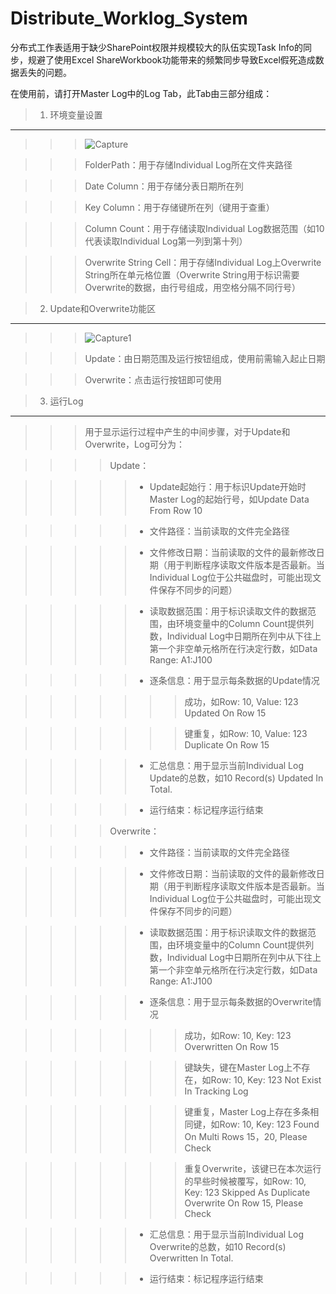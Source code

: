 # Distribute_Worklog_System

分布式工作表适用于缺少SharePoint权限并规模较大的队伍实现Task Info的同步，规避了使用Excel ShareWorkbook功能带来的频繁同步导致Excel假死造成数据丢失的问题。

在使用前，请打开Master Log中的Log Tab，此Tab由三部分组成：

>1. 环境变量设置
---------------
>>>![Capture](https://user-images.githubusercontent.com/49432881/150459895-a0ec079b-dfc3-4fb5-a8f1-66d182744ab2.PNG)
     
>>>FolderPath：用于存储Individual Log所在文件夹路径
     
>>>Date Column：用于存储分表日期所在列
     
>>>Key Column：用于存储键所在列（键用于查重）
     
>>>Column Count：用于存储读取Individual Log数据范围（如10代表读取Individual Log第一列到第十列）
     
>>>Overwrite String Cell：用于存储Individual Log上Overwrite String所在单元格位置（Overwrite String用于标识需要Overwrite的数据，由行号组成，用空格分隔不同行号）
    
>2. Update和Overwrite功能区
----------------  
>>>![Capture1](https://user-images.githubusercontent.com/49432881/150459919-5f69cdf9-dcf7-47ab-a936-8fd58c6cfe28.PNG)
      
>>>Update：由日期范围及运行按钮组成，使用前需输入起止日期
     
>>>Overwrite：点击运行按钮即可使用
      
>3. 运行Log
---------------- 
>>>用于显示运行过程中产生的中间步骤，对于Update和Overwrite，Log可分为：
     
>>>>Update：
     
>>>>>* Update起始行：用于标识Update开始时Master Log的起始行号，如Update Data From Row 10
        
>>>>>* 文件路径：当前读取的文件完全路径
        
>>>>>* 文件修改日期：当前读取的文件的最新修改日期（用于判断程序读取文件版本是否最新。当Individual Log位于公共磁盘时，可能出现文件保存不同步的问题）
        
>>>>>* 读取数据范围：用于标识读取文件的数据范围，由环境变量中的Column Count提供列数，Individual Log中日期所在列中从下往上第一个非空单元格所在行决定行数，如Data Range: A1:J100
        
>>>>>* 逐条信息：用于显示每条数据的Update情况

>>>>>>>成功，如Row: 10, Value: 123 Updated On Row 15

>>>>>>>键重复，如Row: 10, Value: 123 Duplicate On Row 15

>>>>>* 汇总信息：用于显示当前Individual Log Update的总数，如10 Record(s) Updated In Total.

>>>>>* 运行结束：标记程序运行结束
        
>>>>Overwrite：

>>>>>* 文件路径：当前读取的文件完全路径

>>>>>* 文件修改日期：当前读取的文件的最新修改日期（用于判断程序读取文件版本是否最新。当Individual Log位于公共磁盘时，可能出现文件保存不同步的问题）

>>>>>* 读取数据范围：用于标识读取文件的数据范围，由环境变量中的Column Count提供列数，Individual Log中日期所在列中从下往上第一个非空单元格所在行决定行数，如Data Range: A1:J100

>>>>>* 逐条信息：用于显示每条数据的Overwrite情况

>>>>>>>成功，如Row: 10, Key: 123 Overwritten On Row 15

>>>>>>>键缺失，键在Master Log上不存在，如Row: 10, Key: 123 Not Exist In Tracking Log

>>>>>>>键重复，Master Log上存在多条相同键，如Row: 10, Key: 123 Found On Multi Rows 15，20, Please Check

>>>>>>>重复Overwrite，该键已在本次运行的早些时候被覆写，如Row: 10, Key: 123 Skipped As Duplicate Overwrite On Row 15, Please Check

>>>>>* 汇总信息：用于显示当前Individual Log Overwrite的总数，如10 Record(s) Overwritten In Total.

>>>>>* 运行结束：标记程序运行结束



